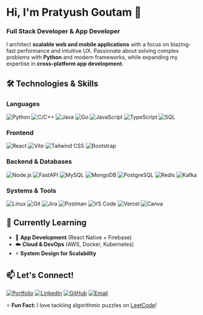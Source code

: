 # Hi, I'm Pratyush Goutam 👋  
### **Full Stack Developer & App Developer**  

I architect **scalable web and mobile applications** with a focus on blazing-fast performance and intuitive UX. Passionate about solving complex problems with **Python** and modern frameworks, while expanding my expertise in **cross-platform app development**.  

## 🛠️ Technologies & Skills  

### **Languages**  
![Python](https://img.shields.io/badge/Python-3776AB?style=flat&logo=python&logoColor=white) ![C/C++](https://img.shields.io/badge/C/C++-00599C?style=flat&logo=c%2B%2B&logoColor=white) ![Java](https://img.shields.io/badge/Java-ED8B00?style=flat&logo=openjdk&logoColor=white) ![Go](https://img.shields.io/badge/Go-00ADD8?style=flat&logo=go&logoColor=white)  ![JavaScript](https://img.shields.io/badge/JavaScript-F7DF1E?style=flat&logo=javascript&logoColor=black) ![TypeScript](https://img.shields.io/badge/TypeScript-3178C6?style=flat&logo=typescript&logoColor=white) ![SQL](https://img.shields.io/badge/SQL-4479A1?style=flat&logo=postgresql&logoColor=white)  

### **Frontend**  
![React](https://img.shields.io/badge/React-61DAFB?style=flat&logo=react&logoColor=black) ![Vite](https://img.shields.io/badge/Vite-646CFF?style=flat&logo=vite&logoColor=white) ![Tailwind CSS](https://img.shields.io/badge/Tailwind_CSS-06B6D4?style=flat&logo=tailwind-css&logoColor=white) ![Bootstrap](https://img.shields.io/badge/Bootstrap-7952B3?style=flat&logo=bootstrap&logoColor=white)  

### **Backend & Databases**  
![Node.js](https://img.shields.io/badge/Node.js-339933?style=flat&logo=nodedotjs&logoColor=white) ![FastAPI](https://img.shields.io/badge/FastAPI-009688?style=flat&logo=fastapi&logoColor=white) ![MySQL](https://img.shields.io/badge/MySQL-4479A1?style=flat&logo=mysql&logoColor=white) ![MongoDB](https://img.shields.io/badge/MongoDB-47A248?style=flat&logo=mongodb&logoColor=white) ![PostgreSQL](https://img.shields.io/badge/PostgreSQL-4169E1?style=flat&logo=postgresql&logoColor=white) ![Redis](https://img.shields.io/badge/Redis-DC382D?style=flat&logo=redis&logoColor=white) ![Kafka](https://img.shields.io/badge/Kafka-231F20?style=flat&logo=apache-kafka&logoColor=white)  

### **Systems & Tools**  
![Linux](https://img.shields.io/badge/Linux-FCC624?style=flat&logo=linux&logoColor=black) ![Git](https://img.shields.io/badge/Git-F05032?style=flat&logo=git&logoColor=white) ![Jira](https://img.shields.io/badge/Jira-0052CC?style=flat&logo=jira&logoColor=white) ![Postman](https://img.shields.io/badge/Postman-FF6C37?style=flat&logo=postman&logoColor=white) ![VS Code](https://img.shields.io/badge/VS_Code-007ACC?style=flat&logo=visual-studio-code&logoColor=white) ![Vercel](https://img.shields.io/badge/Vercel-000000?style=flat&logo=vercel&logoColor=white) ![Canva](https://img.shields.io/badge/Canva-00C4CC?style=flat&logo=canva&logoColor=white)  

## 🌱 Currently Learning  
- 📱 **App Development** (React Native + Firebase)  
- ☁️ **Cloud & DevOps** (AWS, Docker, Kubernetes)  
- ⚡ **System Design for Scalability**  

## 📫 Let's Connect!  
[![Portfolio](https://img.shields.io/badge/Portfolio-FF5722?style=flat&logo=google-chrome&logoColor=white)](https://pratyushg.onrender.com/) [![LinkedIn](https://img.shields.io/badge/LinkedIn-0A66C2?style=flat&logo=linkedin&logoColor=white)](https://www.linkedin.com/in/pratyush-goutam-387837250/) [![GitHub](https://img.shields.io/badge/GitHub-181717?style=flat&logo=github&logoColor=white)](https://github.com/prat555) [![Email](https://img.shields.io/badge/Email-D14836?style=flat&logo=gmail&logoColor=white)](mailto:pratg5935@gmail.com)  

⭐ **Fun Fact:** I love tackling algorithmic puzzles on [LeetCode](https://leetcode.com/pratg555/)!  
